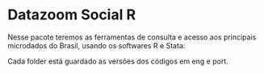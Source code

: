 # Datazoom Social R

Nesse pacote teremos as ferramentas de consulta e acesso aos principais microdados do Brasil, usando os softwares R e Stata:

Cada folder está guardado as versões dos códigos em eng e port.

